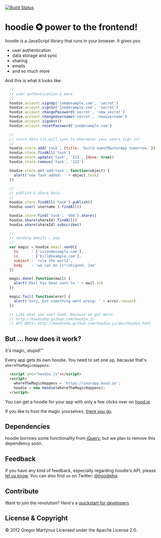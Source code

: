 [![Build Status](https://travis-ci.org/hoodiehq/hoodie.js.png?branch=master)](https://travis-ci.org/hoodiehq/hoodie.js)

hoodie ✪ power to the frontend!
===============================

hoodie is a JavaScript library that runs in your browser.
It gives you

* user authentication
* data storage and sync
* sharing
* emails
* and so much more

And this is what it looks like:

```javascript
  //
  // user authentication & more
  //
  hoodie.account.signUp('joe@example.com', 'secret')
  hoodie.account.signIn('joe@example.com', 'secret')
  hoodie.account.changePassword('secret', 'new_secret')
  hoodie.account.changeUsername('secret', 'newusername')
  hoodie.account.signOut()
  hoodie.account.resetPassword('joe@example.com')

  //
  // store data (it will sync to whereever your users sign in)
  //
  hoodie.store.add('task', {title: 'build sweetMasterApp tomorrow.'})
  hoodie.store.findAll('task')
  hoodie.store.update('task', '123', {done: true})
  hoodie.store.remove('task', '123')

  hoodie.store.on('add:task', function(object) {
    alert('new Task added: ' + object.task)
  })

  //
  // publish & share data
  //
  hoodie.store.findAll('task').publish()
  hoodie.user( username ).findAll()

  hoodie.store.find('task', '456').share()
  hoodie.share(shareId).findAll()
  hoodie.share(shareId).subscribe()

  //
  // sending emails … yep.
  //
  var magic = hoodie.email.send({
    to      : ['susan@example.com'],
    cc      : ['bill@example.com'],
    subject : 'rule the world',
    body    : 'we can do it!\nSigned, Joe'
  })

  magic.done( function(mail) {
    alert('Mail has been sent to ' + mail.to)
  })

  magic.fail( function(eror) {
    alert('Sory, but something went wrong: ' + error.reason)
  })

  // Like what you see? Good. Because we got more:
  // http://hoodiehq.github.com/hoodie.js
  // API DOCS: http://hoodiehq.github.com/hoodie.js/doc/hoodie.html
```


But … how does it work?
-----------------------

It's magic, stupid!™

Every app gets its own hoodie. You need to set one up, because that's `whereTheMagicHappens`:

```html
  <script src="hoodie.js"></script>
  <script>
    whereTheMagicHappens = 'https://yourapp.hood.ie';
    hoodie = new Hoodie(whereTheMagicHappens);
  </script>
```

You can get a hoodie for your app with only a few clicks over on [hood.ie](http://hood.ie).

If you like to host the magic yourselves, [there you go](https://github.com/hoodiehq/hoodie-app).


Dependencies
------------

hoodie borrows some functionality from [jQuery](http://jquery.com), but we plan to remove this dependency soon.


Feedback
--------

If you have any kind of feedback, especially regarding hoodie's API, please [let us know](https://github.com/hoodiehq/hoodie.js/issues). You can also find us on Twitter: [@hoodiehq](https://twitter.com/hoodiehq)


Contribute
----------

Want to join the revolution? Here's a [quickstart for developers](https://github.com/hoodiehq/hoodie.js/blob/master/quickstart_for_developers.md)


License & Copyright
-------------------

© 2012 Gregor Martynus
Licensed under the Apache License 2.0.
